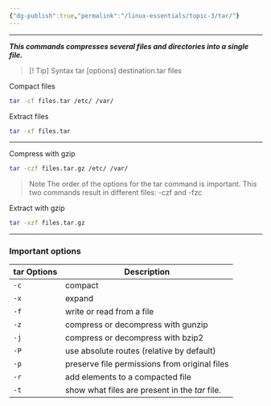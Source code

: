 ```yaml
---
{"dg-publish":true,"permalink":"/linux-essentials/topic-3/tar/"}
---
```


---
___This commands compresses several files and directories into a single file.___

> [! Tip] Syntax
	tar [options] destination.tar files

Compact files
```bash
tar -cf files.tar /etc/ /var/
```

Extract files
```bash
tar -xf files.tar
```

---

Compress with gzip
```bash
tar -czf files.tar.gz /etc/ /var/
```

> Note
> The order of the options for the tar command is important. This two commands result in different files: -czf  and -fzc

Extract with gzip
```bash
tar -xzf files.tar.gz
```

---

### Important options

| tar Options | Description                                    |
| ----------- | ---------------------------------------------- |
| `-c`        | compact                                        |
| `-x`        | expand                                         |
| `-f`        | write or read from a file                      |
| `-z`        | compress or decompress with gunzip             |
| `-j`        | compress or decompress with bzip2              |
| `-P`        | use absolute routes (relative by default)      |
| `-p`        | preserve file permissions from original files  |
| `-r`        | add elements to a compacted file               |
| `-t`        | show what files are present in the _tar_ file. |
